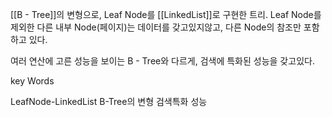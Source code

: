 
[[B - Tree]]의 변형으로, Leaf Node를 [[LinkedList]]로 구현한 트리.
Leaf Node를 제외한 다른 내부 Node(페이지)는 데이터를 갖고있지않고,
다른 Node의 참조만 포함하고 있다.

여러 연산에 고른 성능을 보이는 B - Tree와 다르게,
검색에 특화된 성능을 갖고있다.


key Words

LeafNode-LinkedList
B-Tree의 변형
검색특화 성능
